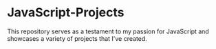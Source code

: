 # JavaScript-Projects
 This repository serves as a testament to my passion for JavaScript and showcases a variety of projects that I've created.
